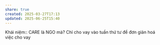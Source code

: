 ```yaml
---
share: true
created: 2025-03-27T17:13
updated: 2025-06-25T15:40
---
```

Khái niệm:: 
CARE là NGO mà?
Chỉ cho vay vào tuần thứ tư để đơn giản hoá việc cho vay
